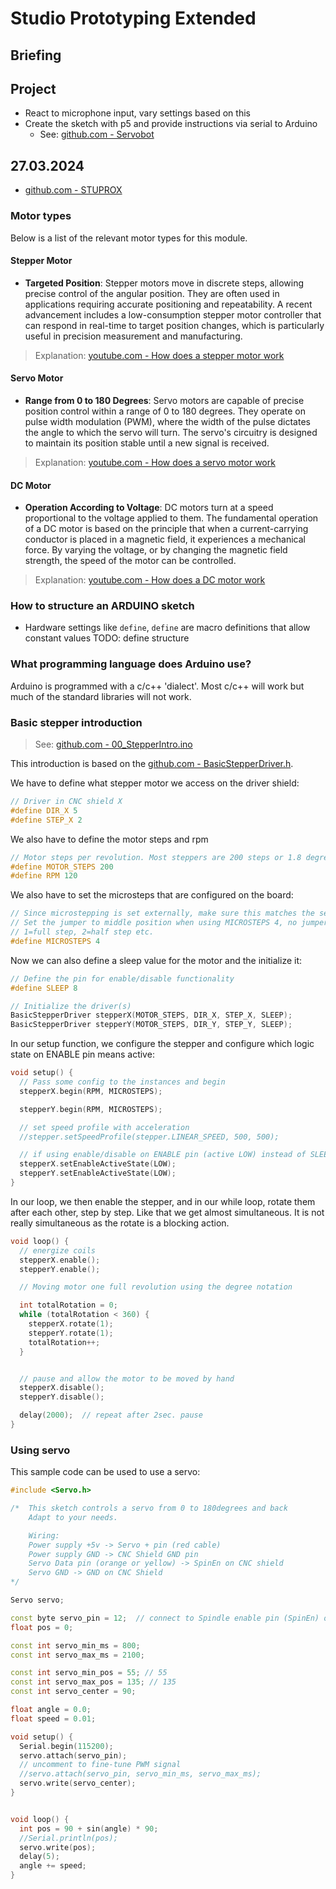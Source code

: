 # Studio Prototyping Extended

## Briefing

## Project
- React to microphone input, vary settings based on this
- Create the sketch with p5 and provide instructions via serial to Arduino
  - See: [github.com - Servobot](https://github.com/fleshgordo/stuprox/tree/main/08_Servobot)

## 27.03.2024
- [github.com - STUPROX](https://github.com/fleshgordo/stuprox)

### Motor types
Below is a list of the relevant motor types for this module.

#### Stepper Motor
- **Targeted Position**: Stepper motors move in discrete steps, allowing precise control of the angular position. They are often used in applications requiring accurate positioning and repeatability. A recent advancement includes a low-consumption stepper motor controller that can respond in real-time to target position changes, which is particularly useful in precision measurement and manufacturing.

> Explanation: [youtube.com - How does a stepper motor work](https://www.youtube.com/watch?v=eyqwLiowZiU&ab_channel=Lesics)

#### Servo Motor
- **Range from 0 to 180 Degrees**: Servo motors are capable of precise position control within a range of 0 to 180 degrees. They operate on pulse width modulation (PWM), where the width of the pulse dictates the angle to which the servo will turn. The servo's circuitry is designed to maintain its position stable until a new signal is received.

> Explanation: [youtube.com - How does a servo motor work](https://www.youtube.com/watch?v=tHOH-bYjR4k&ab_channel=TheEngineeringMindset)

#### DC Motor
- **Operation According to Voltage**: DC motors turn at a speed proportional to the voltage applied to them. The fundamental operation of a DC motor is based on the principle that when a current-carrying conductor is placed in a magnetic field, it experiences a mechanical force. By varying the voltage, or by changing the magnetic field strength, the speed of the motor can be controlled.

> Explanation: [youtube.com - How does a DC motor work](https://www.youtube.com/watch?v=1AaUK6pT_cE&ab_channel=TheEngineeringMindset)

### How to structure an ARDUINO sketch
- Hardware settings like `define`, `define` are macro definitions that allow constant values
TODO: define structure

### What programming language does Arduino use?
Arduino is programmed with a c/c++ 'dialect'. Most c/c++ will work but much of the standard libraries will not work. 

### Basic stepper introduction
> See: [github.com - 00_StepperIntro.ino](https://github.com/fleshgordo/stuprox/blob/main/00_StepperIntro/00_StepperIntro.ino)

This introduction is based on the [github.com - BasicStepperDriver.h](https://github.com/laurb9/StepperDriver/blob/master/src/BasicStepperDriver.h).

We have to define what stepper motor we access on the driver shield:
```c++
// Driver in CNC shield X
#define DIR_X 5
#define STEP_X 2
```

We also have to define the motor steps and rpm
```c++
// Motor steps per revolution. Most steppers are 200 steps or 1.8 degrees/step
#define MOTOR_STEPS 200
#define RPM 120
```

We also have to set the microsteps that are configured on the board:
```c++
// Since microstepping is set externally, make sure this matches the selected mode
// Set the jumper to middle position when using MICROSTEPS 4, no jumper = MICROSTEPS 1
// 1=full step, 2=half step etc.
#define MICROSTEPS 4
```

Now we can also define a sleep value for the motor and the initialize it:
```c++
// Define the pin for enable/disable functionality
#define SLEEP 8

// Initialize the driver(s)
BasicStepperDriver stepperX(MOTOR_STEPS, DIR_X, STEP_X, SLEEP);
BasicStepperDriver stepperY(MOTOR_STEPS, DIR_Y, STEP_Y, SLEEP);
```

In our setup function, we configure the stepper and configure which logic state on ENABLE pin means active:
```c++
void setup() {
  // Pass some config to the instances and begin
  stepperX.begin(RPM, MICROSTEPS);

  stepperY.begin(RPM, MICROSTEPS);

  // set speed profile with acceleration
  //stepper.setSpeedProfile(stepper.LINEAR_SPEED, 500, 500);

  // if using enable/disable on ENABLE pin (active LOW) instead of SLEEP uncomment next line
  stepperX.setEnableActiveState(LOW);
  stepperY.setEnableActiveState(LOW);
}
```

In our loop, we then enable the stepper, and in our while loop, rotate them after each other, step by step. Like that we get almost simultaneous. It is not really simultaneous as the rotate is a blocking action.
```c++
void loop() {
  // energize coils
  stepperX.enable();
  stepperY.enable();

  // Moving motor one full revolution using the degree notation

  int totalRotation = 0;
  while (totalRotation < 360) {
    stepperX.rotate(1);
    stepperY.rotate(1);
    totalRotation++;
  }


  // pause and allow the motor to be moved by hand
  stepperX.disable();
  stepperY.disable();

  delay(2000);  // repeat after 2sec. pause
}
```

### Using servo
This sample code can be used to use a servo:
```c++
#include <Servo.h>

/*  This sketch controls a servo from 0 to 180degrees and back
    Adapt to your needs. 

    Wiring:
    Power supply +5v -> Servo + pin (red cable)
    Power supply GND -> CNC Shield GND pin
    Servo Data pin (orange or yellow) -> SpinEn on CNC shield
    Servo GND -> GND on CNC Shield
*/

Servo servo;

const byte servo_pin = 12;  // connect to Spindle enable pin (SpinEn) on CNC shield.
float pos = 0;

const int servo_min_ms = 800;
const int servo_max_ms = 2100;

const int servo_min_pos = 55; // 55
const int servo_max_pos = 135; // 135
const int servo_center = 90;

float angle = 0.0;
float speed = 0.01;

void setup() {
  Serial.begin(115200);
  servo.attach(servo_pin);
  // uncomment to fine-tune PWM signal
  //servo.attach(servo_pin, servo_min_ms, servo_max_ms);
  servo.write(servo_center);
}


void loop() {
  int pos = 90 + sin(angle) * 90;
  //Serial.println(pos);
  servo.write(pos);
  delay(5);
  angle += speed;
}
```
